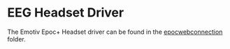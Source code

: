# EEG Headset Driver

The Emotiv Epoc+ Headset driver can be found in the [epocwebconnection](headset_connection/epocwebconnection) folder.
